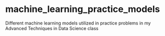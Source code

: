# machine_learning_practice_models
Different machine learning models utilized in practice problems in my Advanced Techniques in Data Science class
